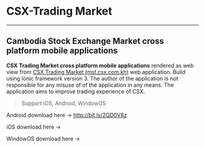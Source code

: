 # CSX-Trading Market
-----------------------------------------------------------------
Cambodia Stock Exchange Market cross platform mobile applications
-----------------------------------------------------------------
**CSX Trading Market cross platform mobile applications** rendered as web view from [CSX Trading Market (mst.csx.com.kh)](https://mts.csx.com.kh) web application. Build using Ionic framework version 3. The author of the application is not responsible for any misuse of of the application in any means. The application aims to improve trading experience of CSX.

>Support iOS, Android, WindowOS

Android download here -> http://bit.ly/2QD0V8z

iOS download here ->

WindowOS download here -> 
